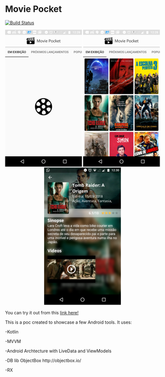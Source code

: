 <h1>Movie Pocket</h1>

[![Build Status](https://app.bitrise.io/app/dbd3c2c0520041c0/status.svg?token=TN24wrvTIDOCRlrcquvqHw)](https://app.bitrise.io/app/dbd3c2c0520041c0)

<p align="center">
  <img src="screenshot-1.png" width="250"/>
  <img src="screenshot-2.png" width="250"/>
  <img src="screenshot-3.png" width="250"/>
</p>

You can try it out from this <a href="https://drive.google.com/open?id=1M29_ge_aUluHHdXl3u2wCOSmw_S67BU8">link here!</a>

This is a poc created to showcase a few Android tools. It uses:
<p>-Kotlin</p>
<p>-MVVM</p>
<p>-Android Archtecture with LiveData and ViewModels</p>
<p>-DB lib ObjectBox http://objectbox.io/</p>
<p>-RX</p>
